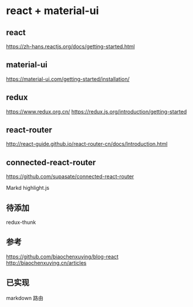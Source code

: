 # react + material-ui

## react

https://zh-hans.reactjs.org/docs/getting-started.html

## material-ui
 
 https://material-ui.com/getting-started/installation/

## redux

https://www.redux.org.cn/
https://redux.js.org/introduction/getting-started

## react-router

http://react-guide.github.io/react-router-cn/docs/Introduction.html

## connected-react-router

https://github.com/supasate/connected-react-router


Markd
highlight.js

## 待添加 

redux-thunk


## 参考

https://github.com/biaochenxuying/blog-react
http://biaochenxuying.cn/articles

## 已实现

markdown
路由
